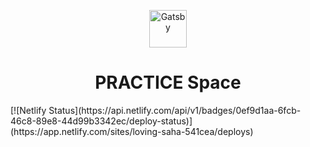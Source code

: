 <p align="center">
  <a href="https://www.gatsbyjs.com/?utm_source=starter&utm_medium=readme&utm_campaign=minimal-starter">
    <img alt="Gatsby" src="https://www.gatsbyjs.com/Gatsby-Monogram.svg" width="60" />
  </a>
</p>
<h1 align="center">
  PRACTICE Space
</h1>
[![Netlify Status](https://api.netlify.com/api/v1/badges/0ef9d1aa-6fcb-46c8-89e8-44d99b3342ec/deploy-status)](https://app.netlify.com/sites/loving-saha-541cea/deploys)
